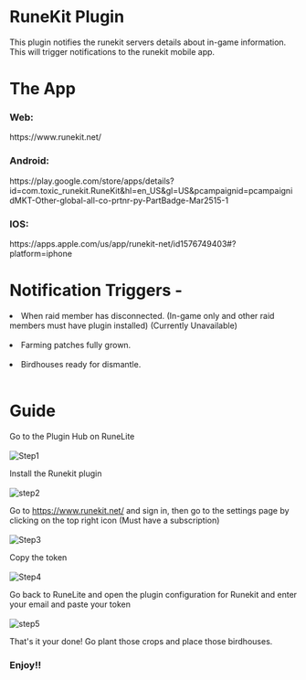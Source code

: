 # RuneKit Plugin
This plugin notifies the runekit servers details about in-game information. This will trigger notifications to the runekit mobile app.

# The App
<h3>Web:</h3> https://www.runekit.net/ <br />
<h3>Android:</h3> https://play.google.com/store/apps/details?id=com.toxic_runekit.RuneKit&hl=en_US&gl=US&pcampaignid=pcampaignidMKT-Other-global-all-co-prtnr-py-PartBadge-Mar2515-1 <br />
<h3>IOS:</h3> https://apps.apple.com/us/app/runekit-net/id1576749403#?platform=iphone

# Notification Triggers -
<li>When raid member has disconnected. (In-game only and other raid members must have plugin installed) (Currently Unavailable)</li> </br> 
<li>Farming patches fully grown.</li> </br>
<li>Birdhouses ready for dismantle.</li> </br>

# Guide
Go to the Plugin Hub on RuneLite <br /><br />
![Step1](https://user-images.githubusercontent.com/51517897/126886810-5845c417-623b-49db-8f99-9be9d379035f.PNG)

Install the Runekit plugin <br /><br />
![step2](https://user-images.githubusercontent.com/51517897/126886827-dfc02b44-f7d5-4873-9e6b-50bf147adaaa.PNG)

Go to https://www.runekit.net/ and sign in, then go to the settings page by clicking on the top right icon (Must have a subscription) <br /><br />
![Step3](https://user-images.githubusercontent.com/51517897/126886846-cba3a847-6c2b-41bb-a850-4d0f1e0696ad.PNG)

Copy the token <br /><br />
![Step4](https://user-images.githubusercontent.com/51517897/126887014-ebe9c3f7-660a-4d08-aab7-b2cdb8e2d8ab.PNG)

Go back to RuneLite and open the plugin configuration for Runekit and enter your email and paste your token <br /><br />
![step5](https://user-images.githubusercontent.com/51517897/126886919-6b94e08f-de13-4cc3-86ef-7483a60e39f0.PNG)

That's it your done! Go plant those crops and place those birdhouses. <br />
<h3>Enjoy!!</h3>
